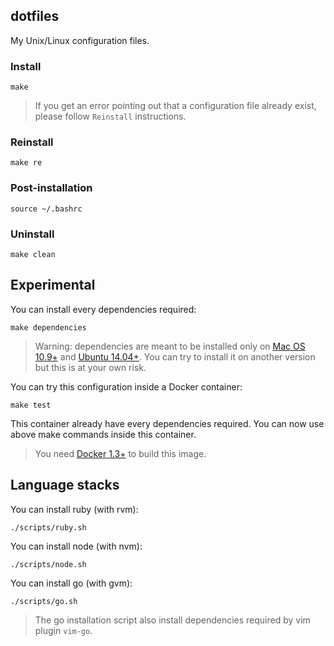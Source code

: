 ## dotfiles

My Unix/Linux configuration files.

### Install

    make

>If you get an error pointing out that a configuration file
already exist, please follow `Reinstall` instructions.

### Reinstall

    make re

### Post-installation

    source ~/.bashrc

### Uninstall

    make clean

## Experimental

You can install every dependencies required:

    make dependencies

>Warning: dependencies are meant to be installed only on
[Mac OS 10.9+](https://www.apple.com/fr/osx/) and
[Ubuntu 14.04+](http://http://www.ubuntu-fr.org/). You can try
to install it on another version but this is at your own risk.

You can try this configuration inside a Docker container:

    make test

This container already have every dependencies required.
You can now use above make commands inside this container.

>You need [Docker 1.3+](http://docker.com) to build this image.

## Language stacks

You can install ruby (with rvm):

    ./scripts/ruby.sh

You can install node (with nvm):

    ./scripts/node.sh

You can install go (with gvm):

    ./scripts/go.sh

>The go installation script also install dependencies required by
vim plugin `vim-go`.
